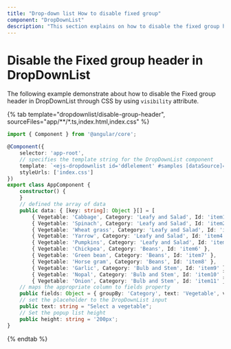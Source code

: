 ```yaml
---
title: "Drop-down list How to disable fixed group"
component: "DropDownList"
description: "This section explains on how to disable the fixed group header in the Syncfusion Angular drop-down list component."
---
```


# Disable the Fixed group header in DropDownList

The following example demonstrate about how to disable the Fixed group header in DropDownList through CSS by using `visibility` attribute.

{% tab template="dropdownlist/disable-group-header", sourceFiles="app/**/*.ts,index.html,index.css"  %}

```typescript
import { Component } from '@angular/core';

@Component({
    selector: 'app-root',
    // specifies the template string for the DropDownList component
    template: `<ejs-dropdownlist id='ddlelement' #samples [dataSource]='data' [fields]='fields' [placeholder]='text' [popupHeight]='height'></ejs-dropdownlist>`,
    styleUrls: ['index.css']
})
export class AppComponent {
    constructor() {
    }
    // defined the array of data
    public data: { [key: string]: Object }[] = [
        { Vegetable: 'Cabbage', Category: 'Leafy and Salad', Id: 'item1' },
        { Vegetable: 'Spinach', Category: 'Leafy and Salad', Id: 'item2' },
        { Vegetable: 'Wheat grass', Category: 'Leafy and Salad', Id: 'item3' },
        { Vegetable: 'Yarrow', Category: 'Leafy and Salad', Id: 'item4' },
        { Vegetable: 'Pumpkins', Category: 'Leafy and Salad', Id: 'item5' },
        { Vegetable: 'Chickpea', Category: 'Beans', Id: 'item6' },
        { Vegetable: 'Green bean', Category: 'Beans', Id: 'item7' },
        { Vegetable: 'Horse gram', Category: 'Beans', Id: 'item8' },
        { Vegetable: 'Garlic', Category: 'Bulb and Stem', Id: 'item9' },
        { Vegetable: 'Nopal', Category: 'Bulb and Stem', Id: 'item10' },
        { Vegetable: 'Onion', Category: 'Bulb and Stem', Id: 'item11' }];
    // maps the appropriate column to fields property
    public fields: Object = { groupBy: 'Category', text: 'Vegetable', value: 'Id' };
    // set the placeholder to the DropDownList input
    public text: string = "Select a vegetable";
    // Set the popup list height
    public height: string = '200px';
}
```

{% endtab %}